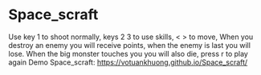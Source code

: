 # Space_scraft
Use key 1 to shoot normally, keys 2 3 to use skills, < > to move,
When you destroy an enemy you will receive points, when the enemy is last you will lose.
When the big monster touches you you will also die, press r to play again
Demo  Space_scraft: https://votuankhuong.github.io/Space_scraft/
